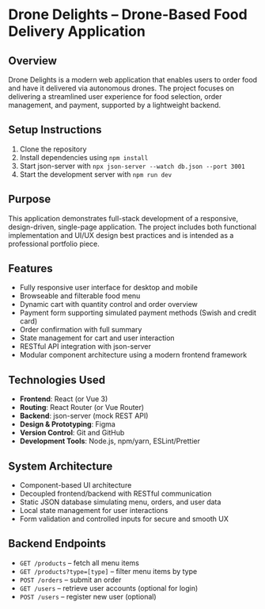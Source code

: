 # Drone Delights – Drone-Based Food Delivery Application

## Overview

Drone Delights is a modern web application that enables users to order food and have it delivered via autonomous drones. The project focuses on delivering a streamlined user experience for food selection, order management, and payment, supported by a lightweight backend.

## Setup Instructions

1. Clone the repository
2. Install dependencies using `npm install`
3. Start json-server with `npx json-server --watch db.json --port 3001`
4. Start the development server with `npm run dev`

## Purpose

This application demonstrates full-stack development of a responsive, design-driven, single-page application. The project includes both functional implementation and UI/UX design best practices and is intended as a professional portfolio piece.

## Features

- Fully responsive user interface for desktop and mobile
- Browseable and filterable food menu
- Dynamic cart with quantity control and order overview
- Payment form supporting simulated payment methods (Swish and credit card)
- Order confirmation with full summary
- State management for cart and user interaction
- RESTful API integration with json-server
- Modular component architecture using a modern frontend framework

## Technologies Used

- **Frontend**: React (or Vue 3)
- **Routing**: React Router (or Vue Router)
- **Backend**: json-server (mock REST API)
- **Design & Prototyping**: Figma
- **Version Control**: Git and GitHub
- **Development Tools**: Node.js, npm/yarn, ESLint/Prettier

## System Architecture

- Component-based UI architecture
- Decoupled frontend/backend with RESTful communication
- Static JSON database simulating menu, orders, and user data
- Local state management for user interactions
- Form validation and controlled inputs for secure and smooth UX

## Backend Endpoints

- `GET /products` – fetch all menu items
- `GET /products?type=[type]` – filter menu items by type
- `POST /orders` – submit an order
- `GET /users` – retrieve user accounts (optional for login)
- `POST /users` – register new user (optional)
